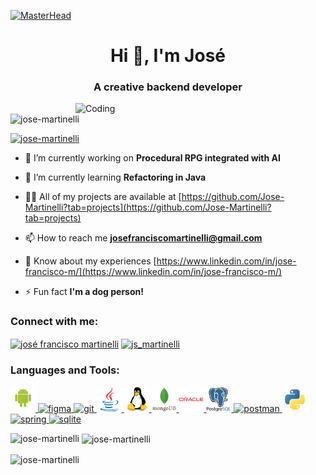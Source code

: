 [![MasterHead](https://blogger.googleusercontent.com/img/b/R29vZ2xl/AVvXsEjq_caGQi2RfXH7dHi36TOUDXvMHJ8hBCIWcjkMF1gV3rGZOQsAqccQgetp5DAmUhTiWVTe95v40R9A11N7wnr29KY8fXKMOk_XMPEKLLMLXsMVxDlqyZUCVdDFrU3bx3vYHaxoxNjdUBQ/s0/0_0ur42X5UCno7L6M1.jpg)](https://Jose-Martinelli.io)
<h1 align="center">Hi 👋, I'm José</h1>
<h3 align="center">A creative backend developer</h3>
<img align="right" alt="Coding" width="400" src="https://media.tenor.com/bQCwwu0yF90AAAAi/developer-workstation.gif">

<p align="left"> <img src="https://komarev.com/ghpvc/?username=jose-martinelli&label=Profile%20views&color=0e75b6&style=flat" alt="jose-martinelli" /> </p>

<p align="left"> <a href="https://github.com/ryo-ma/github-profile-trophy"><img src="https://github-profile-trophy.vercel.app/?username=jose-martinelli" alt="jose-martinelli" /></a> </p>

- 🔭 I’m currently working on **Procedural RPG integrated with AI**

- 🌱 I’m currently learning **Refactoring in Java**

- 👨‍💻 All of my projects are available at [https://github.com/Jose-Martinelli?tab=projects](https://github.com/Jose-Martinelli?tab=projects)

- 📫 How to reach me **josefranciscomartinelli@gmail.com**

- 📄 Know about my experiences [https://www.linkedin.com/in/jose-francisco-m/](https://www.linkedin.com/in/jose-francisco-m/)

- ⚡ Fun fact **I'm a dog person!**

<h3 align="left">Connect with me:</h3>
<p align="left">
<a href="https://linkedin.com/in/josé francisco martinelli" target="blank"><img align="center" src="https://raw.githubusercontent.com/rahuldkjain/github-profile-readme-generator/master/src/images/icons/Social/linked-in-alt.svg" alt="josé francisco martinelli" height="30" width="40" /></a>
<a href="https://instagram.com/js_martinelli" target="blank"><img align="center" src="https://raw.githubusercontent.com/rahuldkjain/github-profile-readme-generator/master/src/images/icons/Social/instagram.svg" alt="js_martinelli" height="30" width="40" /></a>
</p>

<h3 align="left">Languages and Tools:</h3>
<p align="left"> <a href="https://developer.android.com" target="_blank" rel="noreferrer"> <img src="https://raw.githubusercontent.com/devicons/devicon/master/icons/android/android-original-wordmark.svg" alt="android" width="40" height="40"/> </a> <a href="https://www.figma.com/" target="_blank" rel="noreferrer"> <img src="https://www.vectorlogo.zone/logos/figma/figma-icon.svg" alt="figma" width="40" height="40"/> </a> <a href="https://git-scm.com/" target="_blank" rel="noreferrer"> <img src="https://www.vectorlogo.zone/logos/git-scm/git-scm-icon.svg" alt="git" width="40" height="40"/> </a> <a href="https://www.java.com" target="_blank" rel="noreferrer"> <img src="https://raw.githubusercontent.com/devicons/devicon/master/icons/java/java-original.svg" alt="java" width="40" height="40"/> </a> <a href="https://www.linux.org/" target="_blank" rel="noreferrer"> <img src="https://raw.githubusercontent.com/devicons/devicon/master/icons/linux/linux-original.svg" alt="linux" width="40" height="40"/> </a> <a href="https://www.mongodb.com/" target="_blank" rel="noreferrer"> <img src="https://raw.githubusercontent.com/devicons/devicon/master/icons/mongodb/mongodb-original-wordmark.svg" alt="mongodb" width="40" height="40"/> </a> <a href="https://www.oracle.com/" target="_blank" rel="noreferrer"> <img src="https://raw.githubusercontent.com/devicons/devicon/master/icons/oracle/oracle-original.svg" alt="oracle" width="40" height="40"/> </a> <a href="https://www.postgresql.org" target="_blank" rel="noreferrer"> <img src="https://raw.githubusercontent.com/devicons/devicon/master/icons/postgresql/postgresql-original-wordmark.svg" alt="postgresql" width="40" height="40"/> </a> <a href="https://postman.com" target="_blank" rel="noreferrer"> <img src="https://www.vectorlogo.zone/logos/getpostman/getpostman-icon.svg" alt="postman" width="40" height="40"/> </a> <a href="https://www.python.org" target="_blank" rel="noreferrer"> <img src="https://raw.githubusercontent.com/devicons/devicon/master/icons/python/python-original.svg" alt="python" width="40" height="40"/> </a> <a href="https://spring.io/" target="_blank" rel="noreferrer"> <img src="https://www.vectorlogo.zone/logos/springio/springio-icon.svg" alt="spring" width="40" height="40"/> </a> <a href="https://www.sqlite.org/" target="_blank" rel="noreferrer"> <img src="https://www.vectorlogo.zone/logos/sqlite/sqlite-icon.svg" alt="sqlite" width="40" height="40"/> </a> </p>

<p><img align="left" src="https://github-readme-stats.vercel.app/api/top-langs?username=jose-martinelli&show_icons=true&locale=en&layout=compact" alt="jose-martinelli" /></p>

<p>&nbsp;<img align="center" src="https://github-readme-stats.vercel.app/api?username=jose-martinelli&show_icons=true&locale=en" alt="jose-martinelli" /></p>

<p><img align="center" src="https://github-readme-streak-stats.herokuapp.com/?user=jose-martinelli&" alt="jose-martinelli" /></p>


